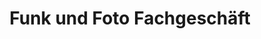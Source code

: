 ---
title: "Funk und Foto Fachgeschäft"
url: /zeulenroda-triebes/funk-und-foto-fachgeschaeft/
shop: Hifi
---